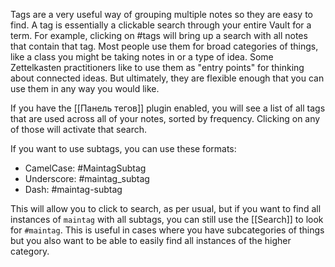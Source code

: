 Tags are a very useful way of grouping multiple notes so they are easy to find. A tag is essentially a clickable search through your entire Vault for a term. For example, clicking on #tags will bring up a search with all notes that contain that tag. Most people use them for broad categories of things, like a class you might be taking notes in or a type of idea. Some Zettelkasten practitioners like to use them as "entry points" for thinking about connected ideas. But ultimately, they are flexible enough that you can use them in any way you would like.  

If you have the [[Панель тегов]] plugin enabled, you will see a list of all tags that are used across all of your notes, sorted by frequency. Clicking on any of those will activate that search.  

If you want to use subtags, you can use these formats:

- CamelCase: #MaintagSubtag
- Underscore: #maintag_subtag
- Dash: #maintag-subtag

This will allow you to click to search, as per usual, but if you want to find all instances of `maintag` with all subtags, you can still use the [[Search]] to look for `#maintag`. This is useful in cases where you have subcategories of things but you also want to be able to easily find all instances of the higher category.